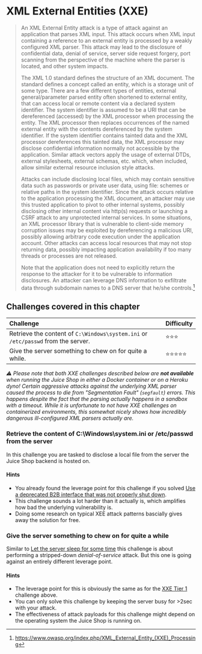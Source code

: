 # XML External Entities (XXE)

> An XML External Entity attack is a type of attack against an
> application that parses XML input. This attack occurs when XML input
> containing a reference to an external entity is processed by a weakly
> configured XML parser. This attack may lead to the disclosure of
> confidential data, denial of service, server side request forgery,
> port scanning from the perspective of the machine where the parser is
> located, and other system impacts.
>
> The XML 1.0 standard defines the structure of an XML document. The
> standard defines a concept called an entity, which is a storage unit
> of some type. There are a few different types of entities, external
> general/parameter parsed entity often shortened to external entity,
> that can access local or remote content via a declared system
> identifier. The system identifier is assumed to be a URI that can be
> dereferenced (accessed) by the XML processor when processing the
> entity. The XML processor then replaces occurrences of the named
> external entity with the contents dereferenced by the system
> identifier. If the system identifier contains tainted data and the XML
> processor dereferences this tainted data, the XML processor may
> disclose confidential information normally not accessible by the
> application. Similar attack vectors apply the usage of external DTDs,
> external stylesheets, external schemas, etc. which, when included,
> allow similar external resource inclusion style attacks.
>
> Attacks can include disclosing local files, which may contain
> sensitive data such as passwords or private user data, using file:
> schemes or relative paths in the system identifier. Since the attack
> occurs relative to the application processing the XML document, an
> attacker may use this trusted application to pivot to other internal
> systems, possibly disclosing other internal content via http(s)
> requests or launching a CSRF attack to any unprotected internal
> services. In some situations, an XML processor library that is
> vulnerable to client-side memory corruption issues may be exploited by
> dereferencing a malicious URI, possibly allowing arbitrary code
> execution under the application account. Other attacks can access
> local resources that may not stop returning data, possibly impacting
> application availability if too many threads or processes are not
> released.
>
> Note that the application does not need to explicitly return the
> response to the attacker for it to be vulnerable to information
> disclosures. An attacker can leverage DNS information to exfiltrate
> data through subdomain names to a DNS server that he/she controls.[^1]

## Challenges covered in this chapter

| Challenge                                                                         | Difficulty                     |
|:----------------------------------------------------------------------------------|:-------------------------------|
| Retrieve the content of `C:\Windows\system.ini` or `/etc/passwd` from the server. | :star::star::star:             |
| Give the server something to chew on for quite a while.                           | :star::star::star::star::star: |

_:warning: Please note that both XXE challenges described below are **not available** when running the Juice Shop in either a Docker container or on a Heroku dyno!
Certain aggressive attacks against the underlying XML parser caused the process to die from "Segmentation Fault" (`segfault`) errors. This happens despite the fact
that the parsing actually happens in a sandbox with a timeout. While it is unfortunate to not have XXE challenges on containerized environments, this somewhat
nicely shows how incredibly dangerous ill-configured XML parsers actually are._

### Retrieve the content of C:\Windows\system.ini or /etc/passwd from the server

In this challenge you are tasked to disclose a local file from the
server the Juice Shop backend is hosted on.

#### Hints

* You already found the leverage point for this challenge if you solved
  [Use a deprecated B2B interface that was not properly shut down](forgotten-content.md#use-a-deprecated-b2b-interface-that-was-not-properly-shut-down).
* This challenge sounds a lot harder than it actually is, which
  amplifies how bad the underlying vulnerability is.
* Doing some research on typical XEE attack patterns bascially gives
  away the solution for free.

### Give the server something to chew on for quite a while

Similar to
[Let the server sleep for some time](injection.md#let-the-server-sleep-for-some-time)
this challenge is about performing a stripped-down _denial-of-service_
attack. But this one is going against an entirely different leverage
point.

#### Hints

* The leverage point for this is obviously the same as for the
  [XXE Tier 1](#retrieve-the-content-of-cwindowssystemini-or-etcpasswd-from-the-server)
  challenge above.
* You can only solve this challenge by keeping the server busy for >2sec
  with your attack.
* The effectiveness of attack payloads for this challenge might depend
  on the operating system the Juice Shop is running on.

[^1]: https://www.owasp.org/index.php/XML_External_Entity_(XXE)_Processing

